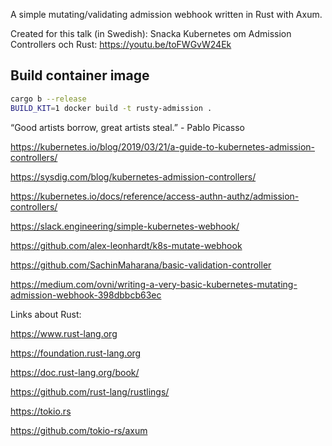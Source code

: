 A simple mutating/validating admission webhook written in Rust with Axum.

Created for this talk (in Swedish): Snacka Kubernetes om Admission Controllers och Rust: https://youtu.be/toFWGvW24Ek

## Build container image
```bash
cargo b --release
BUILD_KIT=1 docker build -t rusty-admission .
```

“Good artists borrow, great artists steal.” - Pablo Picasso

https://kubernetes.io/blog/2019/03/21/a-guide-to-kubernetes-admission-controllers/

https://sysdig.com/blog/kubernetes-admission-controllers/

https://kubernetes.io/docs/reference/access-authn-authz/admission-controllers/

https://slack.engineering/simple-kubernetes-webhook/

https://github.com/alex-leonhardt/k8s-mutate-webhook

https://github.com/SachinMaharana/basic-validation-controller

https://medium.com/ovni/writing-a-very-basic-kubernetes-mutating-admission-webhook-398dbbcb63ec

Links about Rust:

https://www.rust-lang.org

https://foundation.rust-lang.org

https://doc.rust-lang.org/book/

https://github.com/rust-lang/rustlings/

https://tokio.rs

https://github.com/tokio-rs/axum
